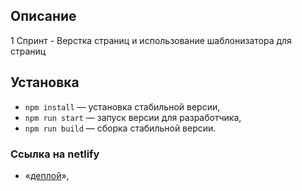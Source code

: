 ## Описание

1 Спринт - Верстка страниц и использование шаблонизатора для страниц

## Установка

- `npm install` — установка стабильной версии,
- `npm run start` — запуск версии для разработчика,
- `npm run build` — сборка стабильной версии.

### **Ссылка на netlify**

- «[деплой](https://serene-pudding-2e0310.netlify.app/)»,
